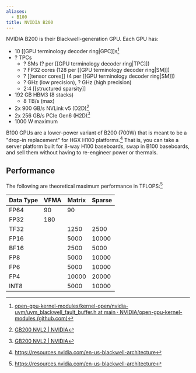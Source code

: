 ```yaml
---
aliases:
  - B100
title: NVIDIA B200
---
```

NVIDIA B200 is their Blackwell-generation GPU. Each GPU has:

- 10 [[GPU terminology decoder ring|GPC]]s[^2]
- ? TPCs
	- ? SMs (? per [[GPU terminology decoder ring|TPC]])
	- ? FP32 cores (128 per [[GPU terminology decoder ring|SM]])
	- ? [[tensor cores]] (4 per [[GPU terminology decoder ring|SM]])
	- ? GHz (low precision), ? GHz (high precision)
	- 2:4 [[structured sparsity]]
- 192 GB HBM3 (8 stacks)
	- 8 TB/s (max)
- 2x 900 GB/s NVLink v5 (D2D)[^3]
- 2x 256 GB/s PCIe Gen6 (H2D)[^3]
- 1000 W maximum

B100 GPUs are a lower-power variant of B200 (700W) that is meant to be a "drop-in replacement" for HGX H100 platforms.[^1] That is, you can take a server platform built for 8-way H100 baseboards, swap in B100 baseboards, and sell them without having to re-engineer power or thermals.

## Performance

The following are theoretical maximum performance in TFLOPS:[^1]

| Data Type | VFMA | Matrix | Sparse |
| --------- | ---- | ------ | ------ |
| FP64      | 90   | 90     |        |
| FP32      | 180  |        |        |
| TF32      |      | 1250   | 2500   |
| FP16      |      | 5000   | 10000  |
| BF16      |      | 2500   | 5000   |
| FP8       |      | 5000   | 10000  |
| FP6       |      | 5000   | 10000  |
| FP4       |      | 10000  | 20000  |
| INT8      |      | 5000   | 10000  |

[^1]: https://resources.nvidia.com/en-us-blackwell-architecture
[^2]: [open-gpu-kernel-modules/kernel-open/nvidia-uvm/uvm_blackwell_fault_buffer.h at main · NVIDIA/open-gpu-kernel-modules (github.com)](https://github.com/NVIDIA/open-gpu-kernel-modules/blob/main/kernel-open/nvidia-uvm/uvm_blackwell_fault_buffer.h#L31)
[^3]: [GB200 NVL2 | NVIDIA](https://www.nvidia.com/en-eu/data-center/gb200-nvl2/)